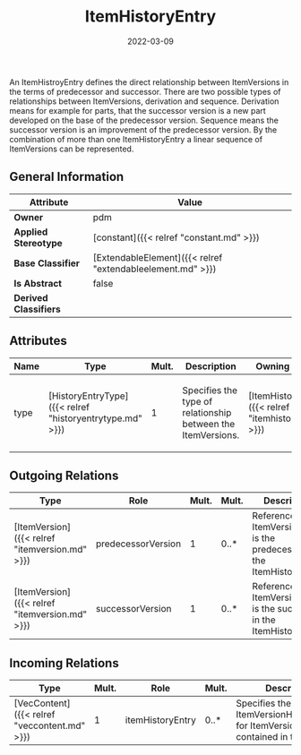 ﻿---
title: ItemHistoryEntry
toc: false
type: specs
date: "2022-03-09"
draft: false
specification: VEC
version: 2.0.0
documentType: "Recommendation"
elementType: Class
classes:
  - ItemHistoryEntry
menu_name: vec-2.0.0
---
<p>An ItemHistroyEntry defines the direct relationship between ItemVersions in the terms of predecessor and successor. There are two possible types of relationships between ItemVersions, derivation and sequence. Derivation means for example for parts, that the successor version is a new part developed on the base of the predecessor version. Sequence means the successor version is an improvement of the predecessor version.  By the combination of more than one ItemHistoryEntry a linear sequence of ItemVersions can be represented.  </p>

## General Information

| Attribute               | Value |
|-------------------------|-------|
| **Owner**               | pdm |
| **Applied Stereotype**  | [constant]({{< relref "constant.md" >}})<br/>  |
| **Base Classifier**     | [ExtendableElement]({{< relref "extendableelement.md" >}})<br/>  |
| **Is Abstract**         | false |
| **Derived Classifiers** |   |

## Attributes
|  Name  |  Type  |  Mult.  |  Description  |  Owning Classifier  |
|--------|--------|---------|---------------|--------------|
|type | [HistoryEntryType]({{< relref "historyentrytype.md" >}}) | 1 | <p>Specifies the type of relationship between the ItemVersions. </p> | [ItemHistoryEntry]({{< relref "itemhistoryentry.md" >}}) |

## Outgoing Relations
|    Type  |   Role   |   Mult.   |   Mult.   |   Description   |
|----------|----------|-----------|-----------|-----------------|
| [ItemVersion]({{< relref "itemversion.md" >}}) | predecessorVersion | 1 | 0..* | References the ItemVersion that is the predecessor in the ItemHistoryEntry. |
| [ItemVersion]({{< relref "itemversion.md" >}}) | successorVersion | 1 | 0..* | References the ItemVersion that is the successor in the ItemHistoryEntry. |
##  Incoming Relations
|    Type  |   Mult.  |   Role    |   Mult.   |   Description  |
|----------|----------|-----------|-----------|----------------|
| [VecContent]({{< relref "veccontent.md" >}}) | 1 | itemHistoryEntry | 0..* | Specifies the ItemVersionHistoryEntries for ItemVersions contained in the VEC-file. |
